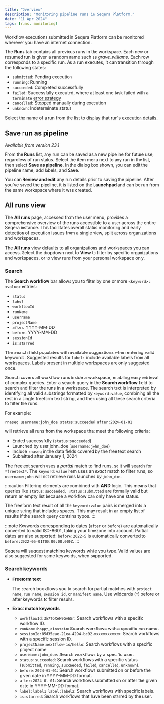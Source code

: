 ```yaml
---
title: "Overview"
description: "Monitoring pipeline runs in Seqera Platform."
date: "11 Apr 2024"
tags: [runs, monitoring]
---
```


Workflow executions submitted in Seqera Platform can be monitored wherever you have an internet connection.

The **Runs** tab contains all previous runs in the workspace. Each new or resumed run is given a random name such as _grave_williams_. Each row corresponds to a specific run. As a run executes, it can transition through the following states:

- `submitted`: Pending execution
- `running`: Running
- `succeeded`: Completed successfully
- `failed`: Successfully executed, where at least one task failed with a `terminate` [error strategy](https://www.nextflow.io/docs/latest/process.html#errorstrategy)
- `cancelled`: Stopped manually during execution
- `unknown`: Indeterminate status

Select the name of a run from the list to display that run's [execution details](./run-details).

## Save run as pipeline

_Available from version 23.1_

From the **Runs** list, any run can be saved as a new pipeline for future use, regardless of run status. Select the item menu next to any run in the list, then select **Save as pipeline**. In the dialog box shown, you can edit the pipeline name, add labels, and **Save**.

You can **Review and edit** any run details prior to saving the pipeline. After you've saved the pipeline, it is listed on the **Launchpad** and can be run from the same workspace where it was created.

## All runs view

The **All runs** page, accessed from the user menu, provides a comprehensive overview of the runs accessible to a user across the entire Seqera instance. This facilitates overall status monitoring and early detection of execution issues from a single view, split across organizations and workspaces.

The **All runs** view defaults to all organizations and workspaces you can access. Select the dropdown next to **View** to filter by specific organizations and workspaces, or to view runs from your personal workspace only.

### Search

The **Search workflow** bar allows you to filter by one or more `<keyword>:<value>` entries:

- `status`
- `label`
- `workflowId`
- `runName`
- `username`
- `projectName`
- `after`: YYYY-MM-DD
- `before`: YYYY-MM-DD
- `sessionId`
- `is:starred`

The search field populates with available suggestions when entering valid keywords. Suggested results for `label:` include available labels from all workspaces. Labels present in multiple workspaces are only suggested once.

Search covers all workflow runs inside a workspace, enabling easy retrieval of complex queries. Enter a search query in the **Search workflow** field to search and filter the runs in a workspace. The search text is interpreted by identifying all valid substrings formatted by `keyword:value`, combining all the rest in a single freeform text string, and then using all these search criteria to filter the runs.

For example:

`rnaseq username:john_doe status:succeeded after:2024-01-01`

will retrieve all runs from the workspace that meet the following criteria:

- Ended successfully (`status:succeeded`)
- Launched by user john_doe (`username:john_doe`)
- Include `rnaseq` in the data fields covered by the free text search
- Submitted after January 1, 2024

The freetext search uses a _partial_ match to find runs, so it will search for `*freetext*`. The `keyword:value` item uses an _exact_ match to filter runs, so `username:john` will not retrieve runs launched by `john_doe`.

:::caution
Filtering elements are combined with **AND** logic. This means that queries like `status:succeeded, status:submitted` are formally valid but return an empty list because a workflow can only have one status.

The freeform text result of all the `keyword:value` pairs is merged into a unique string that includes spaces. This may result in an empty list of results if the search query contains typos.
:::

:::note
Keywords corresponding to dates (`after` or `before`) are automatically converted to valid ISO-8601, taking your timezone into account. Partial dates are also supported: `before:2022-5` is automatically converted to `before:2022-05-01T00:00:00.000Z`.
:::

Seqera will suggest matching keywords while you type. Valid values are also suggested for some keywords, when supported.

### Search keywords

- **Freeform text**

  The search box allows you to search for partial matches with `project name`, `run name`, `session id`, or `manifest name`. Use wildcards (`*`) before or after keywords to filter results.

- **Exact match keywords**

  - `workflowId:3b7ToXeH9GvESr`: Search workflows with a specific workflow ID.
  - `runName:happy_einstein`: Search workflows with a specific run name.
  - `sessionId:85d35eae-21ea-4294-bc92-xxxxxxxxxxxx`: Search workflows with a specific session ID.
  - `projectName:nextflow-io/hello`: Search workflows with a specific project name.
  - `userName:john_doe`: Search workflows by a specific user.
  - `status:succeeded`: Search workflows with a specific status (`submitted`, `running`, `succeeded`, `failed`, `cancelled`, `unknown`).
  - `before:2024-01-01`: Search workflows submitted on or before the given date in YYYY-MM-DD format.
  - `after:2024-01-01`: Search workflows submitted on or after the given date in YYYY-MM-DD format.
  - `label:label1 label:label2`: Search workflows with specific labels.
  - `is:starred`: Search workflows that have been starred by the user.

